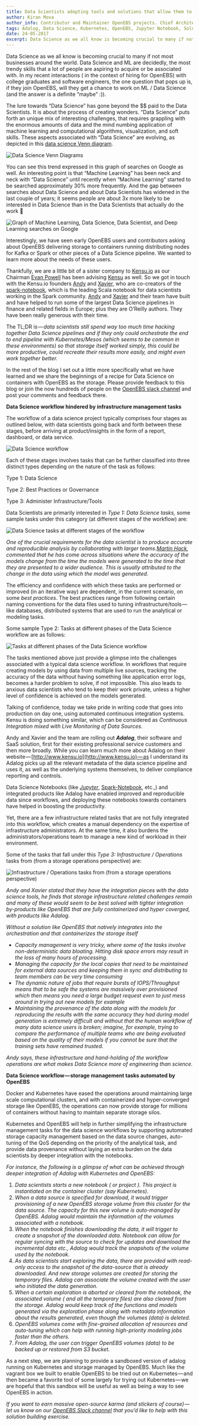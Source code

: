 ```yaml
---
title: Data Scientists adopting tools and solutions that allow them to focus more on Data Science and less…
author: Kiran Mova
author_info: Contributor and Maintainer OpenEBS projects. Chief Architect MayaData. Kiran leads overall architecture & is responsible for architecting, solution design & customer adoption of OpenEBS.
tags: Adalog, Data Science, Kubernetes, OpenEBS, Jupyter Notebook, Solutions
date: 24-05-2017
excerpt: Data Science as we all know is becoming crucial to many if not most businesses around the world. Data Science and ML are decidedly, the most trendy skills that a lot of people are aspiring to acquire or be associated with.
---
```


Data Science as we all know is becoming crucial to many if not most businesses around the world. Data Science and ML are decidedly, the most trendy skills that a lot of people are aspiring to acquire or be associated with. In my recent interactions ( in the context of hiring for OpenEBS) with college graduates and software engineers, the one question that pops up is, if they join OpenEBS, will they get a chance to work on ML / Data Science (and the answer is a definite “maybe” :)).

The lure towards “Data Science” has gone beyond the $$ paid to the Data Scientists. It is about the process of creating wonders. “Data Science” puts forth an unique mix of interesting challenges, that requires grappling with the enormous amounts of data and the mind numbing application of machine learning and computational algorithms, visualization, and soft skills. These aspects associated with “Data Science” are evolving, as depicted in this [data science Venn diagram](https://www.infoq.com/articles/christine-doig-data-science-team-discipline).

![Data Science Venn Diagrams](https://cdn-images-1.medium.com/max/800/0*FEPtZ-3YF48YMkRs.)

You can see this trend expressed in this graph of searches on Google as well. An interesting point is that “Machine Learning” has been neck and neck with “Data Science” until recently when “Machine Learning” started to be searched approximately 30% more frequently. And the gap between searches about Data Science and about Data Scientists has widened in the last couple of years; it seems people are about 3x more likely to be interested in Data Science than in the Data Scientists that actually do the work 🙂

![Graph of Machine Learning, Data Science, Data Scientist, and Deep Learning searches on Google](https://cdn-images-1.medium.com/max/800/0*Usx-pyQi3bHCTyJe.)

Interestingly, we have seen early OpenEBS users and contributors asking about OpenEBS delivering storage to containers running distributing nodes for Kafka or Spark or other pieces of a Data Science pipeline. We wanted to learn more about the needs of these users.

Thankfully, we are a little bit of a sister company to [Kensu.io](http://www.kensu.io/) as our Chairman [Evan Powell](https://twitter.com/epowell101) has been advising [Kensu](https://twitter.com/kensuio) as well. So we got in touch with the Kensu.io founders [Andy](https://twitter.com/noootsab) and [Xavier](https://twitter.com/xtordoir), who are co-creators of the [spark-notebook](http://spark-notebook.io/), which is the leading Scala notebook for data scientists working in the Spark community. [Andy](https://twitter.com/noootsab) and [Xavier](https://twitter.com/xtordoir) and their team have built and have helped to run some of the largest Data Science pipelines in finance and related fields in Europe; plus they are O’Reilly authors. They have been really generous with their time.

The TL;DR is — *data scientists still spend way too much time hacking together Data Science pipelines and if they only could orchestrate the end to end pipeline with Kubernetes/Mesos (which seems to be common in these environments) so that storage itself worked simply, this could be more productive, could recreate their results more easily, and might even work together better.*

In the rest of the blog I set out a little more specifically what we have learned and we share the beginnings of a recipe for Data Science on containers with OpenEBS as the storage. Please provide feedback to this blog or join the now hundreds of people on the [OpenEBS slack channel](http://slack.openebs.io/) and post your comments and feedback there.

**Data Science workflow hindered by infrastructure management tasks**

The workflow of a data science project typically comprises four stages as outlined below, with data scientists going back and forth between these stages, before arriving at product/insights in the form of a report, dashboard, or data service.

![Data Science workflow](https://cdn-images-1.medium.com/max/800/0*UCJHD8p2bNOemyC9.)

Each of these stages involves tasks that can be further classified into three distinct types depending on the nature of the task as follows:

Type 1: Data Science

Type 2: Best Practices or Governance

Type 3: Administer Infrastructure/Tools

Data Scientists are primarily interested in *Type 1: Data Science tasks,* some sample tasks under this category (at different stages of the workflow) are:

![Data Science tasks at different stages of the workflow](https://cdn-images-1.medium.com/max/800/0*t41w0qHFapFBWtX_.)

*One of the crucial requirements for the data scientist is to produce accurate and reproducible analysis by collaborating with larger teams.*[*Martin Hack*](https://twitter.com/mhackster)*, commented that he has come across situations where the accuracy of the models change from the time the models were generated to the time that they are presented to a wider audience. This is usually attributed to the change in the data using which the model was generated.*

The efficiency and confidence with which these tasks are performed or improved (in an iterative way) are dependent, in the current scenario, on some *best practices*. The best practices range from following certain naming conventions for the data files used to tuning infrastructure/tools — like databases, distributed systems that are used to run the analytical or modeling tasks.

Some sample Type 2: Tasks at different phases of the Data Science workflow are as follows:

![Tasks at different phases of the Data Science workflow](https://cdn-images-1.medium.com/max/800/0*IKPVzSqbyirvwZW5.)

The tasks mentioned above just provide a glimpse into the challenges associated with a typical data science workflow. In workflows that require creating models by using data from multiple live sources, tracking the accuracy of the data without having something like application error logs, becomes a harder problem to solve, if not impossible. This also leads to anxious data scientists who tend to keep their work private, unless a higher level of confidence is achieved on the models generated.

Talking of confidence, today we take pride in writing code that goes into production on day one, using automated continuous integration systems. Kensu is doing something similar, which can be considered as *Continuous Integration mixed with Live Monitoring of Data Sources.*

Andy and Xavier and the team are rolling out ***Adalog***, their software and SaaS solution, first for their existing professional service customers and then more broadly. While you can learn much more about Adalog on their website — [http://www.kensu.io](http://www.kensu.io) — as I understand its Adalog picks up all the relevant metadata of the data science pipeline and uses it, as well as the underlying systems themselves, to deliver compliance reporting and controls.

Data Science Notebooks (like [*Jupyter*](http://jupyter.org/), [Spark-Notebook](https://github.com/spark-notebook/spark-notebook), etc.,) and integrated products like Adalog have enabled improved and reproducible data since workflows, and deploying these notebooks towards containers have helped in boosting the productivity.

Yet, there are a few infrastructure related tasks that are not fully integrated into this workflow, which creates a manual dependency on the expertise of infrastructure administrators. At the same time, it also burdens the administrators/operations team to manage a new kind of workload in their environment.

Some of the tasks that fall under this *Type 3: Infrastructure / Operations* tasks from (from a storage operations perspective) are:

![Infrastructure / Operations tasks from (from a storage operations perspective)](https://cdn-images-1.medium.com/max/800/0*gcVdcir6RcbetPXe.)

*Andy and Xavier stated that they have the integration pieces with the data science tools, he finds that storage infrastructure related challenges remain and many of these would seem to be best solved with tighter integration by-products like OpenEBS that are fully containerized and hyper coverged, with products like Adalog.*

*Without a solution like OpenEBS that natively integrates into the orchestration and that containerizes the storage itself*

- *Capacity management is very tricky, where some of the tasks involve non-deterministic data bloating. Hitting disk space errors may result in the loss of many hours of processing.*
- *Managing the capacity for the local copies that need to be maintained for external data sources and keeping them in sync and distributing to team members can be very time consuming*
- *The dynamic nature of jobs that require bursts of IOPS/Throughput means that to be safe the systems are massively over provisioned which then means you need a large budget request even to just mess around in trying out new models for example*
- *Maintaining the provenance of the data along with the models for reproducing the results with the same accuracy they had during model generation is extremely difficult and without that the human workflow of many data science users is broken; imagine, for example, trying to compare the performance of multiple teams who are being evaluated based on the quality of their models if you cannot be sure that the training sets have remained trusted.*

*Andy says, these infrastructure and hand-holding of the workflow operations are what makes Data Science more of engineering than science.*

**Data Science workflow — storage management tasks automated by OpenEBS**

Docker and Kubernetes have eased the operations around maintaining large scale computational clusters, and with containerized and hyper-converged storage like OpenEBS, the operations can now provide storage for millions of containers without having to maintain separate storage silos.

Kubernetes and OpenEBS will help in further simplifying the infrastructure management tasks for the data science workflows by supporting automated storage capacity management based on the data source changes, auto-tuning of the QoS depending on the priority of the analytical task, and provide data provenance without laying an extra burden on the data scientists by deeper integration with the notebooks.

*For instance, the following is a glimpse of what can be achieved through deeper integration of Adalog with Kubernetes and OpenEBS:*

1. *Data scientists starts a new notebook ( or project ). This project is instantiated on the container cluster (say Kubernetes).*
2. *When a data source is specified for download, it would trigger provisioning of a new OpenEBS storage volume from this cluster for the data source. The capacity for this new volume is auto-managed by OpenEBS. Adalog would maintain the information of the volumes associated with a notebook.*
3. *When the notebook finishes downloading the data, it will trigger to create a snapshot of the downloaded data. Notebook can allow for regular syncing with the source to check for updates and download the incremental data etc., Adalog would track the snapshots of the volume used by the notebook.*
4. *As data scientists start exploring the data, there are provided with read-only access to the snapshot of the data-source that is already downloaded. And new storage volumes are created for storing the temporary files. Adalog can associate the volume created with the user who initiated the data generation.*
5. *When a certain exploration is aborted or cleared from the notebook, the associated volume ( and all the temporary files) are also cleared from the storage. Adalog would keep track of the functions and models generated via the exploration phase along with metadata information about the results generated, even though the volumes (data) is deleted.*
6. *OpenEBS volumes come with fine-grained allocation of resources and auto-tuning which can help with running high-priority modeling jobs faster than the others.*
7. *From Adalog, the user can trigger OpenEBS volumes (data) to be backed up or restored from S3 bucket.*

As a next step, we are planning to provide a sandboxed version of adalog running on Kubernetes and storage managed by OpenEBS. Much like the vagrant box we built to enable OpenEBS to be tried out on Kubernetes — and then became a favorite tool of some largely for trying out Kubernetes — we are hopeful that this sandbox will be useful as well as being a way to see OpenEBS in action.

*If you want to earn massive open-source karma (and stickers of course) — let us know on our *[*OpenEBS Slack channel*](http://slack.openebs.io/)* that you’d like to help with this solution building exercise.*
